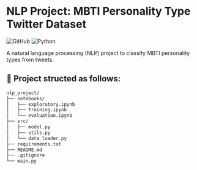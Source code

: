 # NLP Project: MBTI Personality Type Twitter Dataset

![GitHub](https://img.shields.io/github/license/yourusername/nlp_project)
![Python](https://img.shields.io/badge/python-3.8%2B-blue)

A natural language processing (NLP) project to classify MBTI personality types from tweets.

## 📁 Project structed as follows:

```bash
nlp_project/
├── notebooks/              
│   ├── exploratory.ipynb    
│   ├── training.ipynb     
│   └── evaluation.ipynb     
├── src/                    
│   ├── model.py           
│   ├── utils.py           
│   └── data_loader.py      
├── requirements.txt         
├── README.md                
├── .gitignore          
└── main.py                